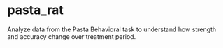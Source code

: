 # pasta_rat

Analyze data from the Pasta Behavioral task to understand how strength and accuracy change over treatment period. 
